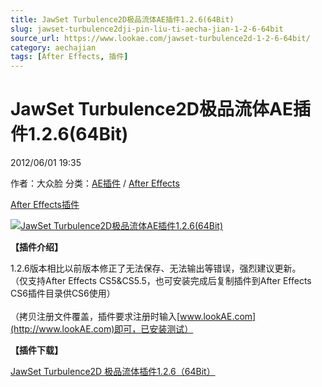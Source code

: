 ```yaml
---
title: JawSet Turbulence2D极品流体AE插件1.2.6(64Bit)
slug: jawset-turbulence2dji-pin-liu-ti-aecha-jian-1-2-6-64bit
source_url: https://www.lookae.com/jawset-turbulence2d-1-2-6-64bit/
category: aechajian
tags: [After Effects, 插件]
---
```

# JawSet Turbulence2D极品流体AE插件1.2.6(64Bit)

2012/06/01 19:35

作者：大众脸
分类：[AE插件](https://www.lookae.com/after-effects/aechajian/) / [After Effects](https://www.lookae.com/after-effects/)

[After Effects](https://www.lookae.com/tag/after-effects/)[插件](https://www.lookae.com/tag/%e6%8f%92%e4%bb%b6/)

[![JawSet Turbulence2D极品流体AE插件1.2.6(64Bit)](https://www.lookae.com/wp-content/uploads/2012/06/Turbulence2D.jpg "JawSet Turbulence2D极品流体AE插件1.2.6(64Bit)-LookAE.com")](https://www.lookae.com/wp-content/uploads/2012/06/Turbulence2D.jpg)

**【插件介绍】**

1.2.6版本相比以前版本修正了无法保存、无法输出等错误，强烈建议更新。  
（仅支持After Effects CS5&CS5.5，也可安装完成后复制插件到After Effects CS6插件目录供CS6使用）  
   
（拷贝注册文件覆盖，插件要求注册时输入[www.lookAE.com](http://www.lookAE.com)即可，已安装测试）

**【插件下载】**

[JawSet Turbulence2D 极品流体插件1.2.6（64Bit）](http://www.ctdisk.com/file/8779177)

